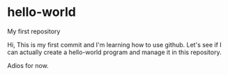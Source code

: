 # hello-world
My first repository

Hi, This is my first commit and I'm learning how to use github.  Let's see if I can actually 
create a hello-world program and manage it in this repository.

Adios for now.



